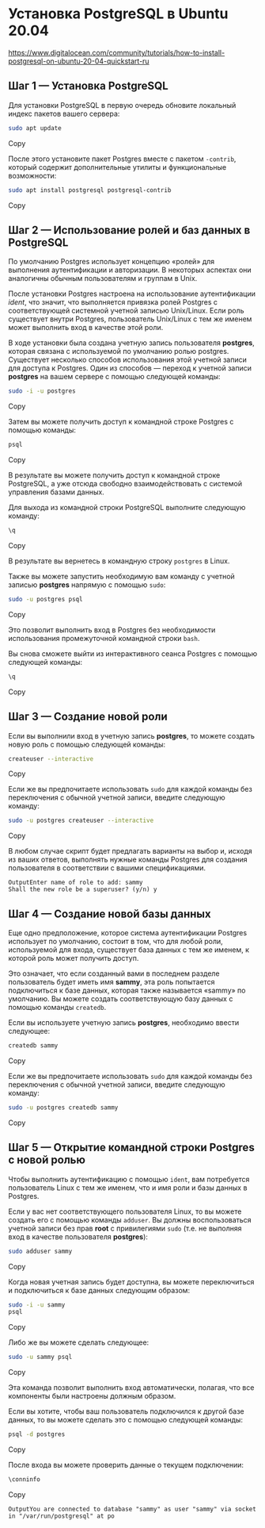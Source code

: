 # Установка PostgreSQL в Ubuntu 20.04

https://www.digitalocean.com/community/tutorials/how-to-install-postgresql-on-ubuntu-20-04-quickstart-ru

## Шаг 1 — Установка PostgreSQL

Для установки PostgreSQL в первую очередь обновите локальный индекс пакетов вашего сервера:

```bash
sudo apt update
```

Copy

После этого установите пакет Postgres вместе с пакетом `-contrib`, который содержит дополнительные утилиты и функциональные возможности:

```bash
sudo apt install postgresql postgresql-contrib
```

Copy

## Шаг 2 — Использование ролей и баз данных в PostgreSQL

По умолчанию Postgres использует концепцию «ролей» для выполнения аутентификации и авторизации. В некоторых аспектах они аналогичны обычным пользователям и группам в Unix.

После установки Postgres настроена на использование аутентификации *ident*, что значит, что выполняется привязка ролей Postgres с соответствующей системной учетной записью Unix/Linux. Если роль существует внутри Postgres, пользователь Unix/Linux с тем же именем может выполнить вход в качестве этой роли.

В ходе установки была создана учетную запись пользователя **postgres**, которая связана с используемой по умолчанию ролью postgres. Существует несколько способов использования этой учетной записи для доступа к Postgres. Один из способов — переход к учетной записи **postgres** на вашем сервере с помощью следующей команды:

```bash
sudo -i -u postgres
```

Copy

Затем вы можете получить доступ к командной строке Postgres с помощью команды:

```bash
psql
```

Copy

В результате вы можете получить доступ к командной строке PostgreSQL, а уже отсюда свободно взаимодействовать с системой управления базами данных.

Для выхода из командной строки PostgreSQL выполните следующую команду:

```bash
\q
```

Copy

В результате вы вернетесь в командную строку `postgres` в Linux.

Также вы можете запустить необходимую вам команду с учетной записью **postgres** напрямую с помощью `sudo`:

```bash
sudo -u postgres psql
```

Copy

Это позволит выполнить вход в Postgres без необходимости использования промежуточной командной строки `bash`.

Вы снова сможете выйти из интерактивного сеанса Postgres с помощью следующей команды:

```bash
\q
```

Copy

## Шаг 3 — Создание новой роли

Если вы выполнили вход в учетную запись **postgres**, то можете создать новую роль с помощью следующей команды:

```bash
createuser --interactive
```

Copy

Если же вы предпочитаете использовать `sudo` для каждой команды без переключения с обычной учетной записи, введите следующую команду:

```bash
sudo -u postgres createuser --interactive
```

Copy

В любом случае скрипт будет предлагать варианты на выбор и, исходя из ваших ответов, выполнять нужные команды Postgres для создания пользователя в соответствии с вашими спецификациями.

```
OutputEnter name of role to add: sammy
Shall the new role be a superuser? (y/n) y
```

## Шаг 4 — Создание новой базы данных

Еще одно предположение, которое система аутентификации Postgres использует по умолчанию, состоит в том, что для любой роли, используемой для входа, существует база данных с тем же именем, к которой роль может получить доступ.

Это означает, что если созданный вами в последнем разделе пользователь будет иметь имя **sammy**, эта роль попытается подключиться к базе данных, которая также называется «sammy» по умолчанию. Вы можете создать соответствующую базу данных с помощью команды `createdb`.

Если вы используете учетную запись **postgres**, необходимо ввести следующее:

```bash
createdb sammy
```

Copy

Если же вы предпочитаете использовать `sudo` для каждой команды без переключения с обычной учетной записи, введите следующую команду:

```bash
sudo -u postgres createdb sammy
```

Copy

## Шаг 5 — Открытие командной строки Postgres с новой ролью

Чтобы выполнить аутентификацию с помощью `ident`, вам потребуется пользователь Linux с тем же именем, что и имя роли и базы данных в Postgres.

Если у вас нет соответствующего пользователя Linux, то вы можете создать его с помощью команды `adduser`. Вы должны воспользоваться учетной записи без прав **root** с привилегиями `sudo` (т.е. не выполняя вход в качестве пользователя **postgres**):

```bash
sudo adduser sammy
```

Copy

Когда новая учетная запись будет доступна, вы можете переключиться и подключиться к базе данных следующим образом:

```bash
sudo -i -u sammy
psql
```

Copy

Либо же вы можете сделать следующее:

```bash
sudo -u sammy psql
```

Copy

Эта команда позволит выполнить вход автоматически, полагая, что все компоненты были настроены должным образом.

Если вы хотите, чтобы ваш пользователь подключился к другой базе данных, то вы можете сделать это с помощью следующей команды:

```bash
psql -d postgres
```

Copy

После входа вы можете проверить данные о текущем подключении:

```bash
\conninfo
```

Copy

```
OutputYou are connected to database "sammy" as user "sammy" via socket in "/var/run/postgresql" at po
```
